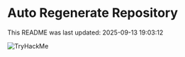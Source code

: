 # Auto Regenerate Repository

This README was last updated: 2025-09-13 19:03:12

 ![TryHackMe](https://tryhackme.com/badge/533634)